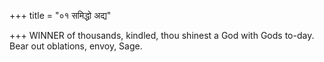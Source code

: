 +++
title = "०१ समिद्धो अद्य"

+++
WINNER of thousands, kindled, thou shinest a God with Gods to-day.  
     Bear out oblations, envoy, Sage.